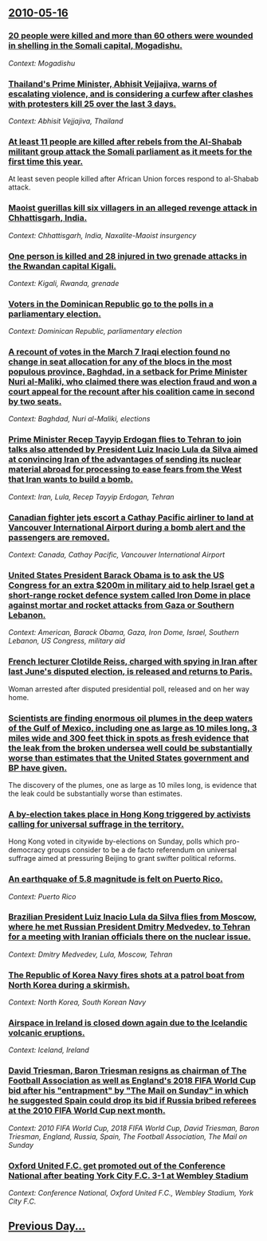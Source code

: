 ## [2010-05-16](/news/2010/05/16/index.md)

### [20 people were killed and more than 60 others were wounded in shelling in the Somali capital, Mogadishu. ](/news/2010/05/16/20-people-were-killed-and-more-than-60-others-were-wounded-in-shelling-in-the-somali-capital-mogadishu.md)
_Context: Mogadishu_

### [Thailand's Prime Minister, Abhisit Vejjajiva, warns of escalating violence, and is considering a curfew after clashes with protesters kill 25 over the last 3 days. ](/news/2010/05/16/thailand-s-prime-minister-abhisit-vejjajiva-warns-of-escalating-violence-and-is-considering-a-curfew-after-clashes-with-protesters-kill-2.md)
_Context: Abhisit Vejjajiva, Thailand_

### [At least 11 people are killed after rebels from the Al-Shabab militant group attack the Somali parliament as it meets for the first time this year. ](/news/2010/05/16/at-least-11-people-are-killed-after-rebels-from-the-al-shabab-militant-group-attack-the-somali-parliament-as-it-meets-for-the-first-time-thi.md)
At least seven people killed after African Union forces respond to al-Shabab attack.

### [Maoist guerillas kill six villagers in an alleged revenge attack in Chhattisgarh, India. ](/news/2010/05/16/maoist-guerillas-kill-six-villagers-in-an-alleged-revenge-attack-in-chhattisgarh-india.md)
_Context: Chhattisgarh, India, Naxalite-Maoist insurgency_

### [One person is killed and 28 injured in two grenade attacks in the Rwandan capital Kigali. ](/news/2010/05/16/one-person-is-killed-and-28-injured-in-two-grenade-attacks-in-the-rwandan-capital-kigali.md)
_Context: Kigali, Rwanda, grenade_

### [Voters in the Dominican Republic go to the polls in a parliamentary election. ](/news/2010/05/16/voters-in-the-dominican-republic-go-to-the-polls-in-a-parliamentary-election.md)
_Context: Dominican Republic, parliamentary election_

### [A recount of votes in the March 7 Iraqi election found no change in seat allocation for any of the blocs in the most populous province, Baghdad, in a setback for Prime Minister Nuri al-Maliki, who claimed there was election fraud and won a court appeal for the recount after his coalition came in second by two seats. ](/news/2010/05/16/a-recount-of-votes-in-the-march-7-iraqi-election-found-no-change-in-seat-allocation-for-any-of-the-blocs-in-the-most-populous-province-bagh.md)
_Context: Baghdad, Nuri al-Maliki, elections_

### [Prime Minister Recep Tayyip Erdogan flies to Tehran to join talks also attended by President Luiz Inacio Lula da Silva aimed at convincing Iran of the advantages of sending its nuclear material abroad for processing to ease fears from the West that Iran wants to build a bomb. ](/news/2010/05/16/prime-minister-recep-tayyip-erdoaan-flies-to-tehran-to-join-talks-also-attended-by-president-luiz-ina-cio-lula-da-silva-aimed-at-convincing.md)
_Context: Iran, Lula, Recep Tayyip Erdogan, Tehran_

### [Canadian fighter jets escort a Cathay Pacific airliner to land at Vancouver International Airport during a bomb alert and the passengers are removed. ](/news/2010/05/16/canadian-fighter-jets-escort-a-cathay-pacific-airliner-to-land-at-vancouver-international-airport-during-a-bomb-alert-and-the-passengers-are.md)
_Context: Canada, Cathay Pacific, Vancouver International Airport_

### [United States President Barack Obama is to ask the US Congress for an extra $200m in military aid to help Israel get a short-range rocket defence system called Iron Dome in place against mortar and rocket attacks from Gaza or Southern Lebanon. ](/news/2010/05/16/united-states-president-barack-obama-is-to-ask-the-us-congress-for-an-extra-200m-in-military-aid-to-help-israel-get-a-short-range-rocket-de.md)
_Context: American, Barack Obama, Gaza, Iron Dome, Israel, Southern Lebanon, US Congress, military aid_

### [French lecturer Clotilde Reiss, charged with spying in Iran after last June's disputed election, is released and returns to Paris. ](/news/2010/05/16/french-lecturer-clotilde-reiss-charged-with-spying-in-iran-after-last-june-s-disputed-election-is-released-and-returns-to-paris.md)
Woman arrested after disputed presidential poll, released and on her way home.

### [Scientists are finding enormous oil plumes in the deep waters of the Gulf of Mexico, including one as large as 10 miles long, 3 miles wide and 300 feet thick in spots as fresh evidence that the leak from the broken undersea well could be substantially worse than estimates that the United States government and BP have given. ](/news/2010/05/16/scientists-are-finding-enormous-oil-plumes-in-the-deep-waters-of-the-gulf-of-mexico-including-one-as-large-as-10-miles-long-3-miles-wide-a.md)
The discovery of the plumes, one as large as 10 miles long, is evidence that the leak could be substantially worse than estimates.

### [A by-election takes place in Hong Kong triggered by activists calling for universal suffrage in the territory. ](/news/2010/05/16/a-by-election-takes-place-in-hong-kong-triggered-by-activists-calling-for-universal-suffrage-in-the-territory.md)
Hong Kong voted in citywide by-elections on Sunday, polls which pro-democracy groups consider to be a de facto referendum on universal suffrage aimed at pressuring Beijing to grant swifter political reforms.

### [An earthquake of 5.8 magnitude is felt on Puerto Rico. ](/news/2010/05/16/an-earthquake-of-5-8-magnitude-is-felt-on-puerto-rico.md)
_Context: Puerto Rico_

### [Brazilian President Luiz Inacio Lula da Silva flies from Moscow, where he met Russian President Dmitry Medvedev, to Tehran for a meeting with Iranian officials there on the nuclear issue. ](/news/2010/05/16/brazilian-president-luiz-ina-cio-lula-da-silva-flies-from-moscow-where-he-met-russian-president-dmitry-medvedev-to-tehran-for-a-meeting-wi.md)
_Context: Dmitry Medvedev, Lula, Moscow, Tehran_

### [The Republic of Korea Navy fires shots at a patrol boat from North Korea during a skirmish. ](/news/2010/05/16/the-republic-of-korea-navy-fires-shots-at-a-patrol-boat-from-north-korea-during-a-skirmish.md)
_Context: North Korea, South Korean Navy_

### [Airspace in Ireland is closed down again due to the Icelandic volcanic eruptions. ](/news/2010/05/16/airspace-in-ireland-is-closed-down-again-due-to-the-icelandic-volcanic-eruptions.md)
_Context: Iceland, Ireland_

### [David Triesman, Baron Triesman resigns as chairman of The Football Association as well as England's 2018 FIFA World Cup bid after his "entrapment" by "The Mail on Sunday" in which he suggested Spain could drop its bid if Russia bribed referees at the 2010 FIFA World Cup next month. ](/news/2010/05/16/david-triesman-baron-triesman-resigns-as-chairman-of-the-football-association-as-well-as-england-s-2018-fifa-world-cup-bid-after-his-entra.md)
_Context: 2010 FIFA World Cup, 2018 FIFA World Cup, David Triesman, Baron Triesman, England, Russia, Spain, The Football Association, The Mail on Sunday_

### [Oxford United F.C. get promoted out of the Conference National after beating York City F.C. 3-1 at Wembley Stadium](/news/2010/05/16/oxford-united-f-c-get-promoted-out-of-the-conference-national-after-beating-york-city-f-c-3-1-at-wembley-stadium.md)
_Context: Conference National, Oxford United F.C., Wembley Stadium, York City F.C._

## [Previous Day...](/news/2010/05/15/index.md)


